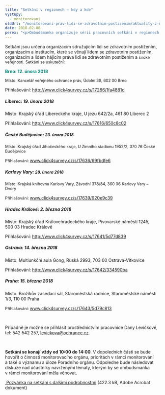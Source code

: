 ```yaml
---
title: "Setkání v regionech – kdy a kde"
vystupy:
  - monitorovani
oldUrl: "/monitorovani-prav-lidi-se-zdravotnim-postizenim/aktuality-z-monitorovani/aktuality-z-monitorovani-2018/setkani-v-regionech-kdy-a-kde/"
date: 2018-02-08
perex: "<p>Ombudsmanka organizuje sérii pracovních setkání v regionech k problematice monitorování práv lidí se zdravotním postižením. Se všemi zainteresovanými bude diskutovat o oblastech a tématech, na které by se měla zaměřit. Účastníci setkání také mohou nominovat budoucí členy Poradního orgánu ombudsmanky.</p>"
---
```


<!-- imported from the old website -->

<p>Setkání jsou určena organizacím sdružujícím lidi se zdravotním postižením, organizacím a institucím, které se věnují lidem se zdravotním postižením, organizacím a lidem hájícím práva lidí se zdravotním postižením a <span style="font-size: 12.8px;">široké veřejnosti. Setkání se uskuteční:</span></p><p><span style="color: rgb(0, 133, 118); font-size: 1em; font-weight: bold;">Brno: 12. února 2018</span></p><p><span style="font-size: 12.8px;">Místo: Kancelář veřejného ochránce práv, Údolní 39, 602 00 Brno</span></p> <p>Přihlašování: <a title="Otevření do nového okna" href="http://www.click4survey.cz/s/17286/1fa4881d" target="_blank">http://www.click4survey.cz/s/17286/1fa4881d</a> </p> <h5>Liberec: 19. února 2018 </h5> <p>Místo: Krajský úřad Libereckého kraje, U jezu 642/2a, 461 80 Liberec 2</p> <p>Přihlašování: <a title="Otevření do nového okna" href="http://www.click4survey.cz/s/17616/650c8c02" target="_blank">http://www.click4survey.cz/s/17616/650c8c02</a> </p> <h5>České Budějovice: <span style="font-size: 12.8px;">23. února 2018</span></h5><p><span style="font-size: 12.8px;">Místo: Krajský úřad Jihočeského kraje, U Zimního stadionu 1952/2, 370 76 České Budějovice</span></p><p><span style="font-size: 12.8px;">Přihlašování: </span><a href="http://www.click4survey.cz/s/17636/69fbdfe6" style="font-size: 12.8px;"><a href="http://www.click4survey.cz/s/17636/69fbdfe6" target="_blank">www.click4survey.cz/s/17636/69fbdfe6</a></a></p> <h5>Karlovy Vary: <span style="font-size: 12.8px;">28. února 2018</span></h5><p><span style="font-size: 12.8px;">Místo: Krajská knihovna Karlovy Vary, Závodní 378/84, 360 06 Karlovy Vary – Dvory</span></p><p><span style="font-size: 12.8px;">Přihlašování: </span><a href="http://www.click4survey.cz/s/17639/920e9c39" style="font-size: 12.8px;"><a href="http://www.click4survey.cz/s/17639/920e9c39" target="_blank">www.click4survey.cz/s/17639/920e9c39</a></a></p> <h5>Hradec Králové: 2. března 2018</h5> <p>Místo: Krajský úřad Královehradeckého kraje, Pivovarské náměstí 1245, 500 03 Hradec Králové</p><p>Přihlašování: <a title="Otevření do nového okna" href="http://www.click4survey.cz/s/17641/5d77d839" target="_blank">http://www.click4survey.cz/s/17641/5d77d839</a> </p> <h5>Ostrava: 14. března 2018 </h5> <p>Místo: Multiunkční aula Gong, Ruská 2993, 703 00 Ostrava-Vítkovice</p><p>Přihlašování: <a title="Otevření do nového okna" href="http://www.click4survey.cz/s/17642/334590ba" target="_blank">http://www.click4survey.cz/s/17642/334590ba</a> </p> <h5>Praha: 15. března 2018</h5><p>Místo: Brožíkův zasedací sál, Staroměstská radnice, Staroměstské náměstí 1/3, 110 00 Praha</p><p><span style="font-size: 12.8px;">Přihlašování: </span><a href="http://www.click4survey.cz/s/17643/5d79c813" style="font-size: 12.8px;"><a href="http://www.click4survey.cz/s/17643/5d79c813" target="_blank">www.click4survey.cz/s/17643/5d79c813</a></a></p> <p> </p> <p>Případně je možné se přihlásit prostřednictvím pracovnice Dany Levíčkové, tel: 542 542 257, <a href="mailto:levickova@ochrance.cz">levickova@ochrance.cz</a>.</p><p> </p> <p><b>Setkání se konají vždy od 10:00 do 14:00</b>. V dopoledních části se bude hovořit o činnosti monitorovacího orgánu, prioritách v rámci monitorování a také o významu a úloze Poradního orgánu. Odpoledne bude následovat diskuze nad účastníky navrženými tématy, kterým by se ombudsmanka v rámci monitorování měla věnovat.</p> <p><a title="Otevření do nového okna" href="/uploads-import/CRPD/pozvanka-monitorovani.pdf" target="_blank"> Pozvánka na setkání s dalšími podrobnostmi</a> (422.3 kB, Adobe Acrobat dokument)</p>
